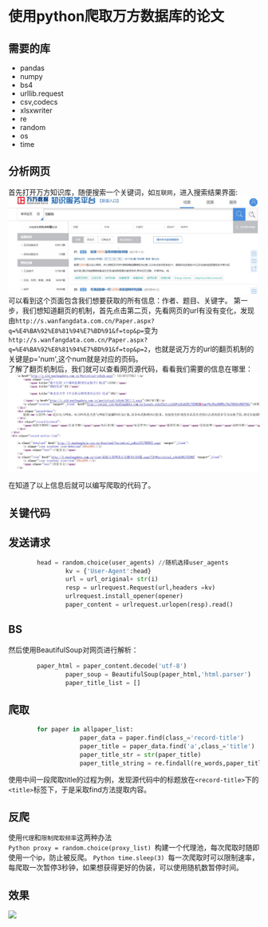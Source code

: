 
使用python爬取万方数据库的论文
====
需要的库
------
* pandas 
* numpy
* bs4
* urllib.request
* csv,codecs
* xlsxwriter
* re
* random
* os
* time

分析网页
-------
首先打开万方知识库，随便搜索一个关键词，如`互联网`，进入搜索结果界面:
![](https://github.com/jbxiang/pictures_wf/blob/master/wf_results_page.JPG)  
可以看到这个页面包含我们想要获取的所有信息：作者、题目、关键字。    第一步，我们想知道翻页的机制，首先点击第二页，先看网页的url有没有变化，发现由```http://s.wanfangdata.com.cn/Paper.aspx?q=%E4%BA%92%E8%81%94%E7%BD%91&f=top&p=```变为```http://s.wanfangdata.com.cn/Paper.aspx?q=%E4%BA%92%E8%81%94%E7%BD%91&f=top&p=2```，也就是说万方的url的翻页机制的关键是p='num',这个num就是对应的页码。  
了解了翻页机制后，我们就可以查看网页源代码，看看我们需要的信息在哪里：  
![](https://github.com/jbxiang/pictures_wf/blob/master/wf_url_info.JPG)

在知道了以上信息后就可以编写爬取的代码了。

关键代码
--------  
## 发送请求  
```Python
        head = random.choice(user_agents) //随机选择user_agents
				kv = {'User-Agent':head}
				url = url_original+ str(i)
				resp = urlrequest.Request(url,headers =kv)
				urlrequest.install_opener(opener)
				paper_content = urlrequest.urlopen(resp).read()
```
## BS
然后使用BeautifulSoup对网页进行解析：  
```Python
        paper_html = paper_content.decode('utf-8')
				paper_soup = BeautifulSoup(paper_html,'html.parser')
				paper_title_list = []
```
## 爬取
```Python
		for paper in allpaper_list:
					paper_data = paper.find(class_='record-title')
					paper_title = paper_data.find('a',class_='title')
					paper_title_str = str(paper_title)
					paper_title_string = re.findall(re_words,paper_title_str)
```
使用中间一段爬取title的过程为例，发现源代码中的标题放在```<record-title>```下的```<title>```标签下，于是采取find方法提取内容。  

反爬
--------
使用`代理`和`限制爬取频率`这两种办法    
```Python proxy = random.choice(proxy_list) ```构建一个代理池，每次爬取时随即使用一个ip，防止被反爬。
```Python time.sleep(3) ```每一次爬取时可以限制速率，每爬取一次暂停3秒钟，如果想获得更好的伪装，可以使用随机数暂停时间。

效果
--------
![](https://github.com/jbxiang/pictures_wf/blob/master/results.JPG)
